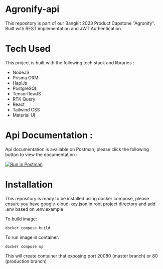 # Agronify-api
This repository is part of our Bangkit 2023 Product Capstone "Agronify". Built with REST implementation and JWT Authentication.

# Tech Used
This project is built with the following tech stack and libraries :
- NodeJS
- Prisma ORM
- HapiJs
- PostgreSQL
- TensorflowJS
- RTK Query
- React
- Tailwind CSS
- Material UI 

# Api Documentation : 
Api documentation is available on Postman, please click the following button to view the documentation :

[![Run in Postman](https://run.pstmn.io/button.svg)](https://app.getpostman.com/run-collection/25099554-02aaef01-48f5-43cb-ad27-8bc280db4294?action=collection%2Ffork&source=rip_markdown&collection-url=entityId%3D25099554-02aaef01-48f5-43cb-ad27-8bc280db4294%26entityType%3Dcollection%26workspaceId%3D4687e208-3e5b-4cd9-96d2-5816e844de18)

# Installation
This repository is ready to be installed using docker compose, please ensure you have google-cloud-key.json in root project directory and add .env based on .env.example

To build image:
```
docker compose build
```
To run image in container:
```
docker compose up 
```
This will create container that exposing port 20080 (master branch) or 80 (production branch)